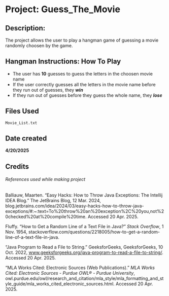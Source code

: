 # Project: Guess_The_Movie
## Description:

The project allows the user to play a hangman game of guessing a movie randomly choosen by the game.

## Hangman Instructions: How To Play

* The user has **10** guesses to guess the letters in the choosen movie name
* If the user correctly guesses all the letters in the movie name before they run out of guesses, they **_win_**
* If they run out of guesses before they guess the whole name, they **_lose_**

## Files Used
```
Movie_List.txt
```

## Date created

**4/20/2025**

## Credits
###### References used while making project

Balliauw, Maarten. “Easy Hacks: How to Throw Java Exceptions: The Intellij IDEA Blog.” The JetBrains Blog, 12 Mar. 2024, blog.jetbrains.com/idea/2024/03/easy-hacks-how-to-throw-java-exceptions/#:~:text=To%20throw%20an%20exception%2C%20you,not%20checked%20at%20compile%20time. Accessed 20 Apr. 2025.

Fluffy. “How to Get a Random Line of a Text File in Java?” _Stack Overflow_, 1 Nov. 1954, stackoverflow.com/questions/2218005/how-to-get-a-random-line-of-a-text-file-in-java. 

“Java Program to Read a File to String.” GeeksforGeeks, GeeksforGeeks, 10 Oct. 2022, www.geeksforgeeks.org/java-program-to-read-a-file-to-string/. Accessed 20 Apr. 2025.

“MLA Works Cited: Electronic Sources (Web Publications).” _MLA Works Cited: Electronic Sources - Purdue OWL® - Purdue University_, owl.purdue.edu/owl/research_and_citation/mla_style/mla_formatting_and_style_guide/mla_works_cited_electronic_sources.html. Accessed 20 Apr. 2025.


